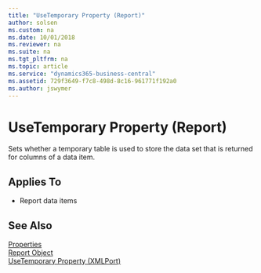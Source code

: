```yaml
---
title: "UseTemporary Property (Report)"
author: solsen
ms.custom: na
ms.date: 10/01/2018
ms.reviewer: na
ms.suite: na
ms.tgt_pltfrm: na
ms.topic: article
ms.service: "dynamics365-business-central"
ms.assetid: 729f3649-f7c8-498d-8c16-961771f192a0
ms.author: jswymer
---
```

 
# UseTemporary Property (Report)
Sets whether a temporary table is used to store the data set that is returned for columns of a data item.

## Applies To  

- Report data items

## See Also  
[Properties](devenv-properties.md)   
[Report Object](../devenv-report-object.md)   
[UseTemporary Property (XMLPort)](devenv-usetemporary-xmlport-property.md)  

<!--
Notes:
- reports using records
- some of these reports can calculate data and if you do not want to have this stored in the database you can use a temporary table use temporary?? which is a property that you set on a table that will let you parse in - say this is temporary, it will not be stored in the database, it is only in memory. 
- so you can use it in that session, but not later on  so you can use it only if you want to .... an XMLport import something and you get the table set of that record and you can do your calculations and store somewhere else. Or else you will have to have a record in your database. most cases you do not want to store data types if you have to process it first?? and the same for reports 
-->